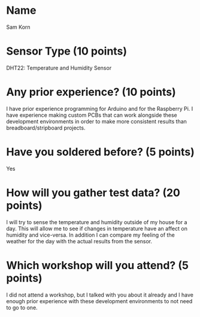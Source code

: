 # Name
Sam Korn

# Sensor Type (10 points)
DHT22: Temperature and Humidity Sensor

# Any prior experience? (10 points)
I have prior experience programming for Arduino and for the Raspberry Pi. I have experience making custom PCBs that can work alongside these development environments in order to make more consistent results than breadboard/stripboard projects.

# Have you soldered before? (5 points)
Yes

# How will you gather test data? (20 points)
I will try to sense the temperature and humidity outside of my house for a day. This will allow me to see if changes in temperature have an affect on humidity and vice-versa. In addition I can compare my feeling of the weather for the day with the actual results from the sensor. 

# Which workshop will you attend? (5 points)
I did not attend a workshop, but I talked with you about it already and I have enough prior experience with these development environments to not need to go to one.
